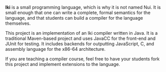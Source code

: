 **Iki** is a small programming language, which is why it is not named Nui.
It is small enough that one can write a complete, formal semantics for
the language, and that students can build a compiler for the language
themselves.

This project is an implementation of an Iki compiler written in Java.
It is a traditional Maven-based project and uses JavaCC for the front-end
and JUnit for testing.  It includes backends for outputting JavaScript, C,
and assembly language for the x86-64 architecture.

If you are teaching a compiler course, feel free to have your students
fork this project and implement extensions to the language.
